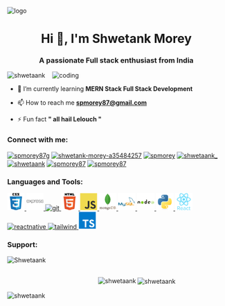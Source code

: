  ![logo](https://github.com/Shwetaank/Shwetaank/blob/main/Github%20banner.png)
 
<h1 align="center">Hi 👋, I'm Shwetank Morey</h1>
<h3 align="center">A passionate Full stack enthusiast from India</h3>

<img align="right" alt="coding" width="400" src="https://camo.githubusercontent.com/cae12fddd9d6982901d82580bdf321d81fb299141098ca1c2d4891870827bf17/68747470733a2f2f6d69726f2e6d656469756d2e636f6d2f6d61782f313336302f302a37513379765349765f7430696f4a2d5a2e676966">

<p align="left"> <img src="https://komarev.com/ghpvc/?username=shwetaank&label=Profile%20views&color=0e75b6&style=flat" alt="shwetaank" /> </p>

- 🌱 I’m currently learning **MERN Stack Full Stack Development**

- 📫 How to reach me **spmorey87@gmail.com**

- ⚡ Fun fact **" all hail Lelouch "**

<h3 align="left">Connect with me:</h3>
<p align="left">
<a href="https://twitter.com/spmorey87g" target="blank"><img align="center" src="https://raw.githubusercontent.com/rahuldkjain/github-profile-readme-generator/master/src/images/icons/Social/twitter.svg" alt="spmorey87g" height="30" width="40" /></a>
<a href="https://linkedin.com/in/shwetank-morey-a35484257" target="blank"><img align="center" src="https://raw.githubusercontent.com/rahuldkjain/github-profile-readme-generator/master/src/images/icons/Social/linked-in-alt.svg" alt="shwetank-morey-a35484257" height="30" width="40" /></a>
<a href="https://fb.com/spmorey" target="blank"><img align="center" src="https://raw.githubusercontent.com/rahuldkjain/github-profile-readme-generator/master/src/images/icons/Social/facebook.svg" alt="spmorey" height="30" width="40" /></a>
<a href="https://instagram.com/shwetaank_" target="blank"><img align="center" src="https://raw.githubusercontent.com/rahuldkjain/github-profile-readme-generator/master/src/images/icons/Social/instagram.svg" alt="shwetaank_" height="30" width="40" /></a>
<a href="https://www.codechef.com/users/shwetaank" target="blank"><img align="center" src="https://cdn.jsdelivr.net/npm/simple-icons@3.1.0/icons/codechef.svg" alt="shwetaank" height="30" width="40" /></a>
<a href="https://www.hackerrank.com/spmorey87" target="blank"><img align="center" src="https://raw.githubusercontent.com/rahuldkjain/github-profile-readme-generator/master/src/images/icons/Social/hackerrank.svg" alt="spmorey87" height="30" width="40" /></a>
<a href="https://www.leetcode.com/spmorey87" target="blank"><img align="center" src="https://raw.githubusercontent.com/rahuldkjain/github-profile-readme-generator/master/src/images/icons/Social/leet-code.svg" alt="spmorey87" height="30" width="40" /></a>
</p>

<h3 align="left">Languages and Tools:</h3>
<p align="left"> <a href="https://www.w3schools.com/css/" target="_blank" rel="noreferrer"> <img src="https://raw.githubusercontent.com/devicons/devicon/master/icons/css3/css3-original-wordmark.svg" alt="css3" width="40" height="40"/> </a> <a href="https://expressjs.com" target="_blank" rel="noreferrer"> <img src="https://raw.githubusercontent.com/devicons/devicon/master/icons/express/express-original-wordmark.svg" alt="express" width="40" height="40"/> </a> <a href="https://git-scm.com/" target="_blank" rel="noreferrer"> <img src="https://www.vectorlogo.zone/logos/git-scm/git-scm-icon.svg" alt="git" width="40" height="40"/> </a> <a href="https://www.w3.org/html/" target="_blank" rel="noreferrer"> <img src="https://raw.githubusercontent.com/devicons/devicon/master/icons/html5/html5-original-wordmark.svg" alt="html5" width="40" height="40"/> </a> <a href="https://developer.mozilla.org/en-US/docs/Web/JavaScript" target="_blank" rel="noreferrer"> <img src="https://raw.githubusercontent.com/devicons/devicon/master/icons/javascript/javascript-original.svg" alt="javascript" width="40" height="40"/> </a> <a href="https://www.mongodb.com/" target="_blank" rel="noreferrer"> <img src="https://raw.githubusercontent.com/devicons/devicon/master/icons/mongodb/mongodb-original-wordmark.svg" alt="mongodb" width="40" height="40"/> </a> <a href="https://www.mysql.com/" target="_blank" rel="noreferrer"> <img src="https://raw.githubusercontent.com/devicons/devicon/master/icons/mysql/mysql-original-wordmark.svg" alt="mysql" width="40" height="40"/> </a> <a href="https://nodejs.org" target="_blank" rel="noreferrer"> <img src="https://raw.githubusercontent.com/devicons/devicon/master/icons/nodejs/nodejs-original-wordmark.svg" alt="nodejs" width="40" height="40"/> </a> <a href="https://www.python.org" target="_blank" rel="noreferrer"> <img src="https://raw.githubusercontent.com/devicons/devicon/master/icons/python/python-original.svg" alt="python" width="40" height="40"/> </a> <a href="https://reactjs.org/" target="_blank" rel="noreferrer"> <img src="https://raw.githubusercontent.com/devicons/devicon/master/icons/react/react-original-wordmark.svg" alt="react" width="40" height="40"/> </a> <a href="https://reactnative.dev/" target="_blank" rel="noreferrer"> <img src="https://reactnative.dev/img/header_logo.svg" alt="reactnative" width="40" height="40"/> </a> <a href="https://tailwindcss.com/" target="_blank" rel="noreferrer"> <img src="https://www.vectorlogo.zone/logos/tailwindcss/tailwindcss-icon.svg" alt="tailwind" width="40" height="40"/> </a> <a href="https://www.typescriptlang.org/" target="_blank" rel="noreferrer"> <img src="https://raw.githubusercontent.com/devicons/devicon/master/icons/typescript/typescript-original.svg" alt="typescript" width="40" height="40"/> </a> </p>

<h3 align="left">Support:</h3>
<p><a href="https://www.buymeacoffee.com/Shwetaank"> <img align="left" src="https://cdn.buymeacoffee.com/buttons/v2/default-yellow.png" height="50" width="210" alt="Shwetaank" /></a></p><br><br>

<p><img align="left" src="https://github-readme-stats.vercel.app/api/top-langs?username=shwetaank&show_icons=true&locale=en&layout=compact" alt="shwetaank" /></p>

<p>&nbsp;<img align="center" src="https://github-readme-stats.vercel.app/api?username=shwetaank&show_icons=true&locale=en" alt="shwetaank" /></p>

<p><img align="center" src="https://github-readme-streak-stats.herokuapp.com/?user=shwetaank&" alt="shwetaank" /></p>

